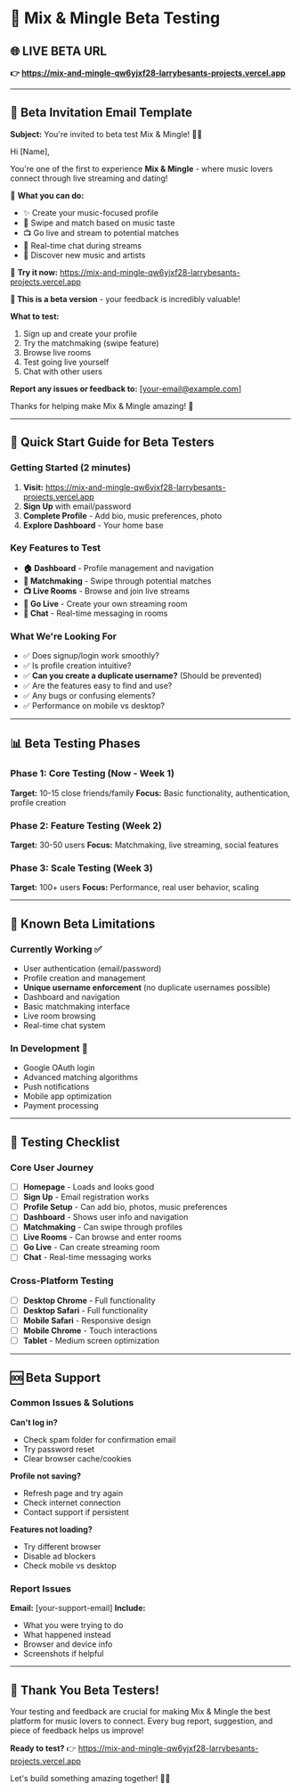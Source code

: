 # 🎉 Mix & Mingle Beta Testing

## 🌐 **LIVE BETA URL**
**👉 https://mix-and-mingle-qw6yjxf28-larrybesants-projects.vercel.app**

---

## 📧 **Beta Invitation Email Template**

**Subject:** You're invited to beta test Mix & Mingle! 🎵✨

Hi [Name],

You're one of the first to experience **Mix & Mingle** - where music lovers connect through live streaming and dating!

🎯 **What you can do:**
- ✨ Create your music-focused profile
- 💫 Swipe and match based on music taste
- 📺 Go live and stream to potential matches
- 💬 Real-time chat during streams
- 🎵 Discover new music and artists

🔗 **Try it now:** https://mix-and-mingle-qw6yjxf28-larrybesants-projects.vercel.app

**🧪 This is a beta version** - your feedback is incredibly valuable!

**What to test:**
1. Sign up and create your profile
2. Try the matchmaking (swipe feature)
3. Browse live rooms
4. Test going live yourself
5. Chat with other users

**Report any issues or feedback to:** [your-email@example.com]

Thanks for helping make Mix & Mingle amazing! 🚀

---

## 🎯 **Quick Start Guide for Beta Testers**

### Getting Started (2 minutes)
1. **Visit:** https://mix-and-mingle-qw6yjxf28-larrybesants-projects.vercel.app
2. **Sign Up** with email/password
3. **Complete Profile** - Add bio, music preferences, photo
4. **Explore Dashboard** - Your home base

### Key Features to Test
- **🏠 Dashboard** - Profile management and navigation
- **🎵 Matchmaking** - Swipe through potential matches
- **📺 Live Rooms** - Browse and join live streams
- **🎪 Go Live** - Create your own streaming room
- **💬 Chat** - Real-time messaging in rooms

### What We're Looking For
- ✅ Does signup/login work smoothly?
- ✅ Is profile creation intuitive?
- ✅ **Can you create a duplicate username?** (Should be prevented)
- ✅ Are the features easy to find and use?
- ✅ Any bugs or confusing elements?
- ✅ Performance on mobile vs desktop?

---

## 📊 **Beta Testing Phases**

### Phase 1: Core Testing (Now - Week 1)
**Target:** 10-15 close friends/family
**Focus:** Basic functionality, authentication, profile creation

### Phase 2: Feature Testing (Week 2)
**Target:** 30-50 users
**Focus:** Matchmaking, live streaming, social features

### Phase 3: Scale Testing (Week 3)
**Target:** 100+ users
**Focus:** Performance, real user behavior, scaling

---

## 🔧 **Known Beta Limitations**

### Currently Working ✅
- User authentication (email/password)
- Profile creation and management
- **Unique username enforcement** (no duplicate usernames possible)
- Dashboard and navigation
- Basic matchmaking interface
- Live room browsing
- Real-time chat system

### In Development 🚧
- Google OAuth login
- Advanced matching algorithms
- Push notifications
- Mobile app optimization
- Payment processing

---

## 📱 **Testing Checklist**

### Core User Journey
- [ ] **Homepage** - Loads and looks good
- [ ] **Sign Up** - Email registration works
- [ ] **Profile Setup** - Can add bio, photos, music preferences
- [ ] **Dashboard** - Shows user info and navigation
- [ ] **Matchmaking** - Can swipe through profiles
- [ ] **Live Rooms** - Can browse and enter rooms
- [ ] **Go Live** - Can create streaming room
- [ ] **Chat** - Real-time messaging works

### Cross-Platform Testing
- [ ] **Desktop Chrome** - Full functionality
- [ ] **Desktop Safari** - Full functionality
- [ ] **Mobile Safari** - Responsive design
- [ ] **Mobile Chrome** - Touch interactions
- [ ] **Tablet** - Medium screen optimization

---

## 🆘 **Beta Support**

### Common Issues & Solutions
**Can't log in?**
- Check spam folder for confirmation email
- Try password reset
- Clear browser cache/cookies

**Profile not saving?**
- Refresh page and try again
- Check internet connection
- Contact support if persistent

**Features not loading?**
- Try different browser
- Disable ad blockers
- Check mobile vs desktop

### Report Issues
**Email:** [your-support-email]
**Include:**
- What you were trying to do
- What happened instead
- Browser and device info
- Screenshots if helpful

---

## 🎉 **Thank You Beta Testers!**

Your testing and feedback are crucial for making Mix & Mingle the best platform for music lovers to connect. Every bug report, suggestion, and piece of feedback helps us improve!

**Ready to test?** 👉 https://mix-and-mingle-qw6yjxf28-larrybesants-projects.vercel.app

Let's build something amazing together! 🚀🎵
